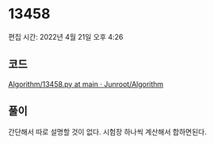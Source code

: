 # 13458

편집 시간: 2022년 4월 21일 오후 4:26

## 코드

[Algorithm/13458.py at main · Junroot/Algorithm](https://github.com/Junroot/Algorithm/blob/main/baekjoon/13458.py)

## 풀이

간단해서 따로 설명할 것이 없다. 시험장 하나씩 계산해서 합하면된다.